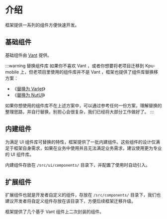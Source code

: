 # 介绍

框架提供一系列的组件方便快速开发。

## 基础组件

基础组件由 [Vant](https://vant-ui.github.io/vant) 提供。

:::warning 替换组件库
如果你不喜欢 Vant ，或者你想要将老项目迁移到 Kpu-mobile 上，但老项目里使用的组件库并不是 Vant ，框架也提供了组件库替换移方案：

- 《[替换为 Varlet](/guide/replace-to-varlet)》
- 《[替换为 NutUI](/guide/replace-to-nut)》

如果你想使用的组件库不在上述方案中，可以通过参考任何一份方案，理解替换的整理思路，并自行替换，别担心会很复杂，我们已经将大部分工作做好了。
:::

## 内建组件

为满足 UI 组件库可替换的特性，框架提供了一批内建组件。这些组件的设计仅满足于框架自身需求，如果在业务中使用并且无法满足业务需求，建议使用更为专业的 UI 组件库。

内建组件存放在 `/src/ui/components/` 目录下，并配置了使用时自动引入。

## 扩展组件

扩展组件也就是开发者自定义的组件，存放在 `/src/components/` 目录下，我们也建议开发者将自定义组件存放在该目录下，方便后续框架迁移升级。

框架提供了几个基于 Vant 组件上二次封装的组件。